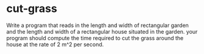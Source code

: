 # cut-grass
Write a program that reads in the length and width of rectangular garden and the length and width of a rectangular house situated in the garden. your program should compute the time required to cut the grass around the house at the rate of 2 m^2 per second.
